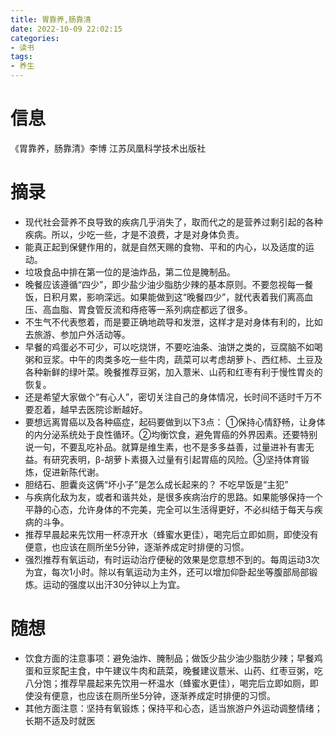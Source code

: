 ```yaml
---
title: 胃靠养,肠靠清
date: 2022-10-09 22:02:15
categories: 
- 读书
tags: 
- 养生
---
```


# 信息

《胃靠养，肠靠清》李博 江苏凤凰科学技术出版社

# 摘录

- 现代社会营养不良导致的疾病几乎消失了，取而代之的是营养过剩引起的各种疾病。所以，少吃一些，才是不浪费，才是对身体负责。
- 能真正起到保健作用的，就是自然天赐的食物、平和的内心，以及适度的运动。
- 垃圾食品中排在第一位的是油炸品，第二位是腌制品。
- 晚餐应该遵循“四少”，即少盐少油少脂肪少辣的基本原则。不要忽视每一餐饭，日积月累，影响深远。如果能做到这“晚餐四少”，就代表着我们离高血压、高血脂、胃食管反流和痔疮等一系列病症都远了很多。
- 不生气不代表憋着，而是要正确地疏导和发泄，这样才是对身体有利的，比如去旅游、参加户外活动等。
- 早餐的鸡蛋必不可少，可以吃烧饼，不要吃油条、油饼之类的，豆腐脑不如喝粥和豆浆。中午的肉类多吃一些牛肉，蔬菜可以考虑胡萝卜、西红柿、土豆及各种新鲜的绿叶菜。晚餐推荐豆粥，加入薏米、山药和红枣有利于慢性胃炎的恢复。
- 还是希望大家做个“有心人”，密切关注自己的身体情况，长时间不适时千万不要忍着，越早去医院诊断越好。
- 要想远离胃癌以及各种癌症，起码要做到以下3点：
   ①保持心情舒畅，让身体的内分泌系统处于良性循环。②均衡饮食，避免胃癌的外界因素。还要特别说一句，不要乱吃补品。就算是维生素，也不是多多益善，过量进补有害无益。有研究表明，β-胡萝卜素摄入过量有引起胃癌的风险。③坚持体育锻炼，促进新陈代谢。
- 胆结石、胆囊炎这俩“坏小子”是怎么成长起来的？
   不吃早饭是“主犯”
- 与疾病化敌为友，或者和谐共处，是很多疾病治疗的思路。如果能够保持一个平静的心态，允许身体的不完美，完全可以生活得更好，不必纠结于每天与疾病的斗争。
- 推荐早晨起来先饮用一杯凉开水（蜂蜜水更佳），喝完后立即如厕，即使没有便意，也应该在厕所坐5分钟，逐渐养成定时排便的习惯。
- 强烈推荐有氧运动，有时运动治疗便秘的效果是您意想不到的。每周运动3次为宜，每次1小时。除以有氧运动为主外，还可以增加仰卧起坐等腹部局部锻炼。运动的强度以出汗30分钟以上为宜。

# 随想

- 饮食方面的注意事项：避免油炸、腌制品；做饭少盐少油少脂肪少辣；早餐鸡蛋和豆浆配主食，中午建议牛肉和蔬菜，晚餐建议薏米、山药、红枣豆粥，吃八分饱；推荐早晨起来先饮用一杯温水（蜂蜜水更佳），喝完后立即如厕，即使没有便意，也应该在厕所坐5分钟，逐渐养成定时排便的习惯。
- 其他方面注意：坚持有氧锻炼；保持平和心态，适当旅游户外运动调整情绪；长期不适及时就医
